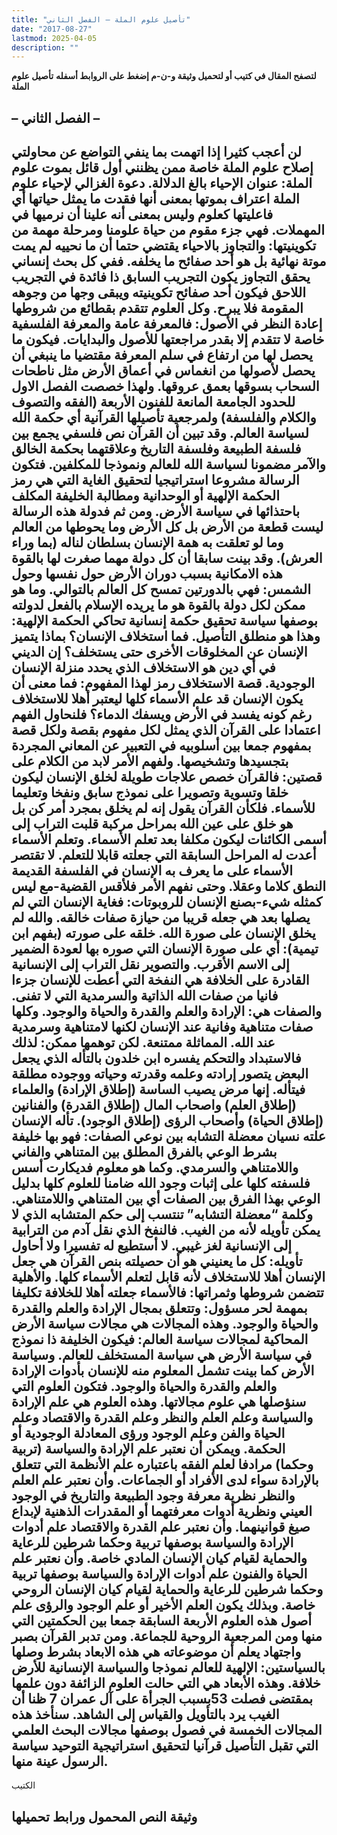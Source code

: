 ```yaml
---
title: "تأصيل علوم الملة – الفصل الثاني"
date: "2017-08-27"
lastmod: 2025-04-05
description: ""
---
```

**لتصفح المقال في كتيب أو لتحميل وثيقة و-ن-م إضغط على الروابط أسفله** **تأصيل علوم الملة**

## **– الفصل الثاني –**

## **لن أعجب كثيرا إذا اتهمت بما ينفي التواضع عن محاولتي إصلاح علوم الملة خاصة ممن يظنني أول قائل بموت علوم الملة: عنوان الإحياء بالغ الدلالة. دعوة الغزالي لإحياء علوم الملة اعتراف بموتها بمعنى أنها فقدت ما يمثل حياتها أي فاعليتها كعلوم وليس بمعنى أنه علينا أن نرميها في المهملات. فهي جزء مقوم من حياة علومنا ومرحلة مهمة من تكوينيتها: والتجاوز بالاحياء يقتضي حتما أن ما نحييه لم يمت موتة نهائية بل هو أحد صفائح ما يخلفه. ففي كل بحث إنساني يحقق التجاوز يكون التجريب السابق ذا فائدة في التجريب اللاحق فيكون أحد صفائح تكوينيته ويبقى وجها من وجوهه المقومة فلا يبرح. وكل العلوم تتقدم بقطائع من شروطها إعادة النظر في الأصول: فالمعرفة عامة والمعرفة الفلسفية خاصة لا تتقدم إلا بقدر مراجعتها للأصول والبدايات. فيكون ما يحصل لها من ارتفاع في سلم المعرفة مقتضيا ما ينبغي أن يحصل لأصولها من انغماس في أعماق الأرض مثل ناطحات السحاب بسوقها بعمق عروقها. ولهذا خصصت الفصل الاول للحدود الجامعة المانعة للفنون الأربعة (الفقه والتصوف والكلام والفلسفة) ولمرجعية تأصيلها القرآنية أي حكمة الله لسياسة العالم. وقد تبين أن القرآن نص فلسفي يجمع بين فلسفة الطبيعة وفلسفة التاريخ وعلاقتهما بحكمة الخالق والآمر مضمونا لسياسة الله للعالم ونموذجا للمكلفين. فتكون الرسالة مشروعا استراتيجيا لتحقيق الغاية التي هي رمز الحكمة الإلهية أو الوحدانية ومطالبة الخليفة المكلف باحتذائها في سياسة الأرض. ومن ثم فدولة هذه الرسالة ليست قطعة من الأرض بل كل الأرض وما يحوطها من العالم وما لو تعلقت به همة الإنسان بسلطان لناله (بما وراء العرش). وقد بينت سابقا أن كل دولة مهما صغرت لها بالقوة هذه الامكانية بسبب دوران الأرض حول نفسها وحول الشمس: فهي بالدورتين تمسح كل العالم بالتوالي. وما هو ممكن لكل دولة بالقوة هو ما يريده الإسلام بالفعل لدولته بوصفها سياسة تحقيق حكمة إنسانية تحاكي الحكمة الإلهية: وهذا هو منطلق التأصيل. فما استخلاف الإنسان؟ بماذا يتميز الإنسان عن المخلوقات الأخرى حتى يستخلف؟ إن الديني في أي دين هو الاستخلاف الذي يحدد منزلة الإنسان الوجودية. قصة الاستخلاف رمز لهذا المفهوم: فما معنى أن يكون الإنسان قد علم الأسماء كلها ليعتبر أهلا للاستخلاف رغم كونه يفسد في الأرض ويسفك الدماء؟ فلنحاول الفهم اعتمادا على القرآن الذي يمثل لكل مفهوم بقصة ولكل قصة بمفهوم جمعا بين أسلوبيه في التعبير عن المعاني المجردة بتجسيدها وتشخيصها. ولفهم الأمر لابد من الكلام على قصتين: فالقرآن خصص علاجات طويلة لخلق الإنسان ليكون خلقا وتسوية وتصويرا على نموذج سابق ونفخا وتعليما للأسماء. فلكأن القرآن يقول إنه لم يخلق بمجرد أمر كن بل هو خلق على عين الله بمراحل مركبة قلبت التراب إلى أسمى الكائنات ليكون مكلفا بعد تعلم الأسماء. وتعلم الأسماء أعدت له المراحل السابقة التي جعلته قابلا للتعلم. لا تقتصر الأسماء على ما يعرف به الإنسان في الفلسفة القديمة النطق كلاما وعقلا. وحتى نفهم الأمر فلأقس القضية-مع ليس كمثله شيء-بصنع الإنسان للروبوتات: فغاية الإنسان التي لم يصلها بعد هي جعله قريبا من حيازة صفات خالقه. والله لم يخلق الإنسان على صورة الله. خلقه على صورته (بفهم ابن تيمية): أي على صورة الإنسان التي صوره بها لعودة الضمير إلى الاسم الأقرب. والتصوير نقل التراب إلى الإنسانية القادرة على الخلافة هي النفخة التي أعطت للإنسان جزءا فانيا من صفات الله الذاتية والسرمدية التي لا تفنى. والصفات هي: الإرادة والعلم والقدرة والحياة والوجود. وكلها صفات متناهية وفانية عند الإنسان لكنها لامتناهية وسرمدية عند الله. المماثلة ممتنعة. لكن توهمها ممكن: لذلك فالاستبداد والتحكم يفسره ابن خلدون بالتأله الذي يجعل البعض يتصور إرادته وعلمه وقدرته وحياته ووجوده مطلقة فيتأله. إنها مرض يصيب الساسة (إطلاق الإرادة) والعلماء (إطلاق العلم) واصحاب المال (إطلاق القدرة) والفنانين (إطلاق الحياة) وأصحاب الرؤى (إطلاق الوجود). تأله الإنسان علته نسيان معضلة التشابه بين نوعي الصفات: فهو بها خليفة بشرط الوعي بالفرق المطلق بين المتناهي والفاني واللامتناهي والسرمدي. وكما هو معلوم فديكارت أسس فلسفته كلها على إثبات وجود الله ضامنا للعلوم كلها بدليل الوعي بهذا الفرق بين الصفات أي بين المتناهي واللامتناهي. وكلمة “معضلة التشابه” تنتسب إلى حكم المتشابه الذي لا يمكن تأويله لأنه من الغيب. فالنفخ الذي نقل آدم من الترابية إلى الإنسانية لغز غيبي. لا أستطيع له تفسيرا ولا أحاول تأويله: كل ما يعنيني هو أن حصيلته بنص القرآن هي جعل الإنسان أهلا للاستخلاف لأنه قابل لتعلم الأسماء كلها. والأهلية تتضمن شروطها وثمراتها: فالأسماء جعلته أهلا للخلافة تكليفا بمهمة لحر مسؤول: وتتعلق بمجال الإرادة والعلم والقدرة والحياة والوجود. وهذه المجالات هي مجالات سياسة الأرض المحاكية لمجالات سياسة العالم: فيكون الخليفة ذا نموذج في سياسة الأرض هي سياسة المستخلف للعالم. وسياسة الأرض كما بينت تشمل المعلوم منه للإنسان بأدوات الإرادة والعلم والقدرة والحياة والوجود. فتكون العلوم التي سنؤصلها هي علوم مجالاتها. وهذه العلوم هي علم الإرادة والسياسة وعلم العلم والنظر وعلم القدرة والاقتصاد وعلم الحياة والفن وعلم الوجود ورؤى المعادلة الوجودية أو الحكمة. ويمكن أن نعتبر علم الإرادة والسياسة (تربية وحكما) مرادفا لعلم الفقه باعتباره علم الأنظمة التي تتعلق بالإرادة سواء لدى الأفراد أو الجماعات. وأن نعتبر علم العلم والنظر نظرية معرفة وجود الطبيعة والتاريخ في الوجود العيني ونظرية أدوات معرفتهما أو المقدرات الذهنية لإبداع صيغ قوانينهما. وأن نعتبر علم القدرة والاقتصاد علم أدوات الإرادة والسياسة بوصفها تربية وحكما شرطين للرعاية والحماية لقيام كيان الإنسان المادي خاصة. وأن نعتبر علم الحياة والفنون علم أدوات الإرادة والسياسة بوصفها تربية وحكما شرطين للرعاية والحماية لقيام كيان الإنسان الروحي خاصة. وبذلك يكون العلم الأخير أو علم الوجود والرؤى علم أصول هذه العلوم الأربعة السابقة جمعا بين الحكمتين التي منها ومن المرجعية الروحية للجماعة. ومن تدبر القرآن بصبر واجتهاد يعلم أن موضوعاته هي هذه الابعاد بشرط وصلها بالسياستين: الإلهية للعالم نموذجا والسياسة الإنسانية للأرض خلافة. وهذه الأبعاد هي التي حالت العلوم الزائفة دون علمها بمقتضى فصلت 53بسبب الجرأة على آل عمران 7 ظنا أن الغيب يرد بالتأويل والقياس إلى الشاهد. سنأخذ هذه المجالات الخمسة في فصول بوصفها مجالات البحث العلمي التي تقبل التأصيل قرآنيا لتحقيق استراتيجية التوحيد سياسة الرسول عينة منها.**

الكتيب

## وثيقة النص المحمول ورابط تحميلها

###
